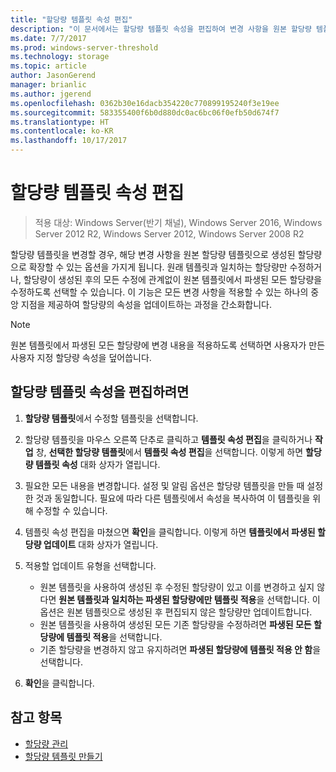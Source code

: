 ```yaml
---
title: "할당량 템플릿 속성 편집"
description: "이 문서에서는 할당량 템플릿 속성을 편집하여 변경 사항을 원본 할당량 템플릿으로 만든 할당량에까지 확장하는 방법을 설명합니다."
ms.date: 7/7/2017
ms.prod: windows-server-threshold
ms.technology: storage
ms.topic: article
author: JasonGerend
manager: brianlic
ms.author: jgerend
ms.openlocfilehash: 0362b30e16dacb354220c770899195240f3e19ee
ms.sourcegitcommit: 583355400f6b0d880dc0ac6bc06f0efb50d674f7
ms.translationtype: HT
ms.contentlocale: ko-KR
ms.lasthandoff: 10/17/2017
---
```

# <a name="edit-quota-template-properties"></a>할당량 템플릿 속성 편집

> 적용 대상: Windows Server(반기 채널), Windows Server 2016, Windows Server 2012 R2, Windows Server 2012, Windows Server 2008 R2

할당량 템플릿을 변경할 경우, 해당 변경 사항을 원본 할당량 템플릿으로 생성된 할당량으로 확장할 수 있는 옵션을 가지게 됩니다. 원래 템플릿과 일치하는 할당량만 수정하거나, 할당량이 생성된 후의 모든 수정에 관계없이 원본 템플릿에서 파생된 모든 할당량을 수정하도록 선택할 수 있습니다. 이 기능은 모든 변경 사항을 적용할 수 있는 하나의 중앙 지점을 제공하여 할당량의 속성을 업데이트하는 과정을 간소화합니다.

> [!Note]
> 원본 템플릿에서 파생된 모든 할당량에 변경 내용을 적용하도록 선택하면 사용자가 만든 사용자 지정 할당량 속성을 덮어씁니다.

## <a name="to-edit-quota-template-properties"></a>할당량 템플릿 속성을 편집하려면

1.  **할당량 템플릿**에서 수정할 템플릿을 선택합니다.

2.  할당량 템플릿을 마우스 오른쪽 단추로 클릭하고 **템플릿 속성 편집**을 클릭하거나 **작업** 창, **선택한 할당량 템플릿**에서 **템플릿 속성 편집**을 선택합니다. 이렇게 하면 **할당량 템플릿 속성** 대화 상자가 열립니다.

3.  필요한 모든 내용을 변경합니다. 설정 및 알림 옵션은 할당량 템플릿을 만들 때 설정한 것과 동일합니다. 필요에 따라 다른 템플릿에서 속성을 복사하여 이 템플릿을 위해 수정할 수 있습니다.

4.  템플릿 속성 편집을 마쳤으면 **확인**을 클릭합니다. 이렇게 하면 **템플릿에서 파생된 할당량 업데이트** 대화 상자가 열립니다.

5.  적용할 업데이트 유형을 선택합니다.

    -   원본 템플릿을 사용하여 생성된 후 수정된 할당량이 있고 이를 변경하고 싶지 않다면 **원본 템플릿과 일치하는 파생된 할당량에만 템플릿 적용**을 선택합니다. 이 옵션은 원본 템플릿으로 생성된 후 편집되지 않은 할당량만 업데이트합니다.
    -   원본 템플릿을 사용하여 생성된 모든 기존 할당량을 수정하려면 **파생된 모든 할당량에 템플릿 적용**을 선택합니다.
    -   기존 할당량을 변경하지 않고 유지하려면 **파생된 할당량에 템플릿 적용 안 함**을 선택합니다.

6.  **확인**을 클릭합니다.

## <a name="see-also"></a>참고 항목

-   [할당량 관리](quota-management.md)
-   [할당량 템플릿 만들기](create-quota-template.md)


